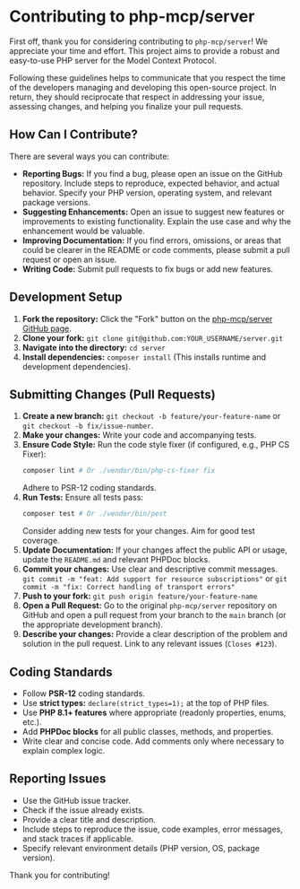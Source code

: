 # Contributing to php-mcp/server

First off, thank you for considering contributing to `php-mcp/server`! We appreciate your time and effort. This project aims to provide a robust and easy-to-use PHP server for the Model Context Protocol.

Following these guidelines helps to communicate that you respect the time of the developers managing and developing this open-source project. In return, they should reciprocate that respect in addressing your issue, assessing changes, and helping you finalize your pull requests.

## How Can I Contribute?

There are several ways you can contribute:

*   **Reporting Bugs:** If you find a bug, please open an issue on the GitHub repository. Include steps to reproduce, expected behavior, and actual behavior. Specify your PHP version, operating system, and relevant package versions.
*   **Suggesting Enhancements:** Open an issue to suggest new features or improvements to existing functionality. Explain the use case and why the enhancement would be valuable.
*   **Improving Documentation:** If you find errors, omissions, or areas that could be clearer in the README or code comments, please submit a pull request or open an issue.
*   **Writing Code:** Submit pull requests to fix bugs or add new features.

## Development Setup

1.  **Fork the repository:** Click the "Fork" button on the [php-mcp/server GitHub page](https://github.com/php-mcp/server).
2.  **Clone your fork:** `git clone git@github.com:YOUR_USERNAME/server.git`
3.  **Navigate into the directory:** `cd server`
4.  **Install dependencies:** `composer install` (This installs runtime and development dependencies).

## Submitting Changes (Pull Requests)

1.  **Create a new branch:** `git checkout -b feature/your-feature-name` or `git checkout -b fix/issue-number`.
2.  **Make your changes:** Write your code and accompanying tests.
3.  **Ensure Code Style:** Run the code style fixer (if configured, e.g., PHP CS Fixer):
    ```bash
    composer lint # Or ./vendor/bin/php-cs-fixer fix
    ```
    Adhere to PSR-12 coding standards.
4.  **Run Tests:** Ensure all tests pass:
    ```bash
    composer test # Or ./vendor/bin/pest
    ```
    Consider adding new tests for your changes. Aim for good test coverage.
5.  **Update Documentation:** If your changes affect the public API or usage, update the `README.md` and relevant PHPDoc blocks.
6.  **Commit your changes:** Use clear and descriptive commit messages. `git commit -m "feat: Add support for resource subscriptions"` or `git commit -m "fix: Correct handling of transport errors"`
7.  **Push to your fork:** `git push origin feature/your-feature-name`
8.  **Open a Pull Request:** Go to the original `php-mcp/server` repository on GitHub and open a pull request from your branch to the `main` branch (or the appropriate development branch).
9.  **Describe your changes:** Provide a clear description of the problem and solution in the pull request. Link to any relevant issues (`Closes #123`).

## Coding Standards

*   Follow **PSR-12** coding standards.
*   Use **strict types:** `declare(strict_types=1);` at the top of PHP files.
*   Use **PHP 8.1+ features** where appropriate (readonly properties, enums, etc.).
*   Add **PHPDoc blocks** for all public classes, methods, and properties.
*   Write clear and concise code. Add comments only where necessary to explain complex logic.

## Reporting Issues

*   Use the GitHub issue tracker.
*   Check if the issue already exists.
*   Provide a clear title and description.
*   Include steps to reproduce the issue, code examples, error messages, and stack traces if applicable.
*   Specify relevant environment details (PHP version, OS, package version).

Thank you for contributing!